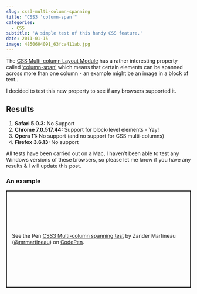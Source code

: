 ```yaml
---
slug: css3-multi-column-spanning
title: "CSS3 'column-span'"
categories:
  - CSS
subtitle: 'A simple test of this handy CSS feature.'
date: 2011-01-15
image: 4850604091_63fca411ab.jpg
---
```


The [CSS Multi-column Layout Module](http://www.w3.org/TR/css3-multicol/) has a rather interesting
property called [‘column-span’](http://www.w3.org/TR/css3-multicol/#spanning-columns)
which means that certain elements can be spanned across more than one
column - an example might be an image in a block of text..

I decided to test this new property to see if any browsers supported it.

## Results

1. **Safari 5.0.3:** No Support
1. **Chrome 7.0.517.44:** Support for block-level elements - Yay!
1. **Opera 11:** No support (and no support for CSS multi-columns)
1. **Firefox 3.6.13:** No support

All tests have been carried out on a Mac, I haven’t been able to test
any Windows versions of these browsers, so please let me know if you
have any results & I will update this post.

### An example

<p class="codepen" data-height="265" data-theme-id="light" data-default-tab="result" data-user="mrmartineau" data-slug-hash="uKobH" style="height: 265px; box-sizing: border-box; display: flex; align-items: center; justify-content: center; border: 2px solid; margin: 1em 0; padding: 1em;" data-pen-title="CSS3 Multi-column spanning test">
  <span>See the Pen <a href="https://codepen.io/mrmartineau/pen/uKobH">
  CSS3 Multi-column spanning test</a> by Zander Martineau (<a href="https://codepen.io/mrmartineau">@mrmartineau</a>)
  on <a href="https://codepen.io">CodePen</a>.</span>
</p>
<script async src="https://static.codepen.io/assets/embed/ei.js"></script>

